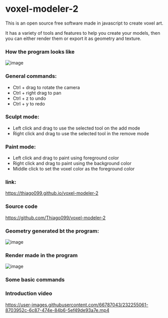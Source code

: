 # voxel-modeler-2

This is an open source free software made in javascript to create voxel art.

It has a variety of tools and features to help you create your models, then you can either render them or export it as geometry and texture.
### How the program looks like


![image](https://user-images.githubusercontent.com/66787043/232255343-d39bc597-ff68-4eea-8523-fe0ed1f4fc95.png)

### General commands:
- Ctrl + drag to rotate the camera
- Ctrl + right drag to pan
- Ctrl + z to undo
- Ctrl + y to redo

### Sculpt mode:
- Left click and drag to use the selected tool on the add mode
- Right click and drag to use the selected tool in the remove mode

### Paint mode:
- Left click and drag to paint using foreground color
- Right click and drag to paint using the background color
- Middle click to set the voxel color as the foreground color

### link:
https://thiago099.github.io/voxel-modeler-2

### Source code
https://github.com/Thiago099/voxel-modeler-2


###  Geometry generated bt the program:
![image](https://user-images.githubusercontent.com/66787043/232254783-a9b18321-90eb-4ee2-92a9-3b2e068788ac.png)
### Render made in the program
![image](https://user-images.githubusercontent.com/66787043/232255142-7fc1cbec-a046-49e5-8e10-f5aacf7d2467.png)

### Some basic commands



### Introduction video

https://user-images.githubusercontent.com/66787043/232255061-8703952c-6c87-474e-84b6-5ef49de93a7e.mp4
